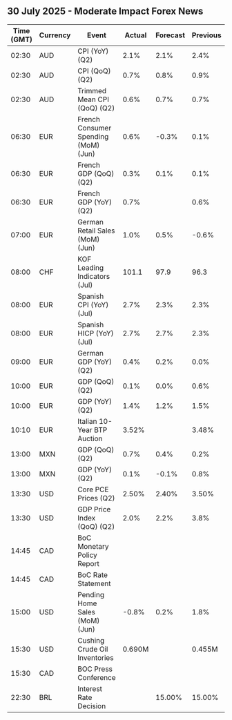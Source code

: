 ## 30 July 2025 - Moderate Impact Forex News

| Time (GMT) | Currency | Event | Actual | Forecast | Previous |
|------|----------|-------|--------|----------|----------|
| 02:30 | AUD | CPI (YoY) (Q2) | 2.1% | 2.1% | 2.4% |
| 02:30 | AUD | CPI (QoQ) (Q2) | 0.7% | 0.8% | 0.9% |
| 02:30 | AUD | Trimmed Mean CPI (QoQ) (Q2) | 0.6% | 0.7% | 0.7% |
| 06:30 | EUR | French Consumer Spending (MoM) (Jun) | 0.6% | -0.3% | 0.1% |
| 06:30 | EUR | French GDP (QoQ) (Q2) | 0.3% | 0.1% | 0.1% |
| 06:30 | EUR | French GDP (YoY) (Q2) | 0.7% |  | 0.6% |
| 07:00 | EUR | German Retail Sales (MoM) (Jun) | 1.0% | 0.5% | -0.6% |
| 08:00 | CHF | KOF Leading Indicators (Jul) | 101.1 | 97.9 | 96.3 |
| 08:00 | EUR | Spanish CPI (YoY) (Jul) | 2.7% | 2.3% | 2.3% |
| 08:00 | EUR | Spanish HICP (YoY) (Jul) | 2.7% | 2.7% | 2.3% |
| 09:00 | EUR | German GDP (YoY) (Q2) | 0.4% | 0.2% | 0.0% |
| 10:00 | EUR | GDP (QoQ) (Q2) | 0.1% | 0.0% | 0.6% |
| 10:00 | EUR | GDP (YoY) (Q2) | 1.4% | 1.2% | 1.5% |
| 10:10 | EUR | Italian 10-Year BTP Auction | 3.52% |  | 3.48% |
| 13:00 | MXN | GDP (QoQ) (Q2) | 0.7% | 0.4% | 0.2% |
| 13:00 | MXN | GDP (YoY) (Q2) | 0.1% | -0.1% | 0.8% |
| 13:30 | USD | Core PCE Prices (Q2) | 2.50% | 2.40% | 3.50% |
| 13:30 | USD | GDP Price Index (QoQ) (Q2) | 2.0% | 2.2% | 3.8% |
| 14:45 | CAD | BoC Monetary Policy Report |  |  |  |
| 14:45 | CAD | BoC Rate Statement |  |  |  |
| 15:00 | USD | Pending Home Sales (MoM) (Jun) | -0.8% | 0.2% | 1.8% |
| 15:30 | USD | Cushing Crude Oil Inventories | 0.690M |  | 0.455M |
| 15:30 | CAD | BOC Press Conference |  |  |  |
| 22:30 | BRL | Interest Rate Decision |  | 15.00% | 15.00% |
